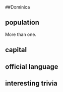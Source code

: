 ##Dominica
## population
More than one.

## capital

 
## official language


## interesting trivia



